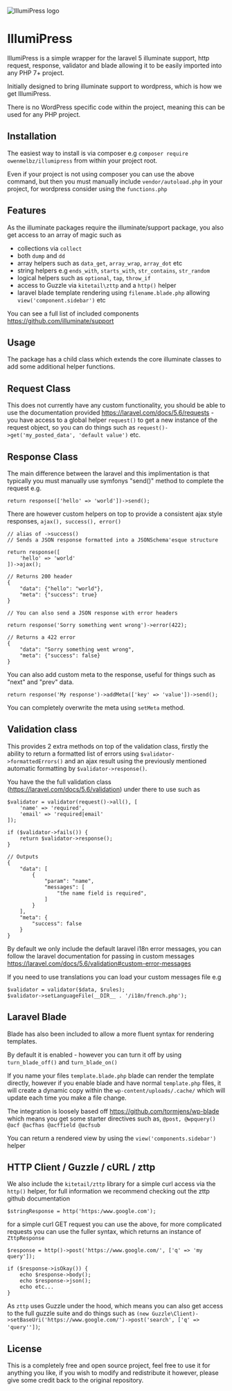 ![IllumiPress logo](https://svgshare.com/i/64q.svg)

# IllumiPress

IllumiPress is a simple wrapper for the laravel 5 illuminate support, http request, response, validator and blade allowing it to be easily imported into any PHP 7+ project.

Initially designed to bring illuminate support to wordpress, which is how we get IllumiPress.

There is no WordPress specific code within the project, meaning this can be used for any PHP project.

## Installation 

The easiest way to install is via composer e.g `composer require owenmelbz/illumipress` from within your project root.

Even if your project is not using composer you can use the above command, but then you must manually include `vendor/autoload.php` in your project, for wordpress consider using the `functions.php`

## Features

As the illuminate packages require the illuminate/support package, you also get access to an array of magic such as

- collections via `collect`
- both `dump` and `dd`
- array helpers such as `data_get`, `array_wrap`, `array_dot` etc
- string helpers e.g `ends_with`, `starts_with`, `str_contains`, `str_random`
- logical helpers such as `optional`, `tap`, `throw_if`
- access to Guzzle via `kitetail\zttp` and a `http()` helper
- laravel blade template rendering using `filename.blade.php` allowing `view('component.sidebar')` etc

You can see a full list of included components https://github.com/illuminate/support

## Usage

The package has a child class which extends the core illuminate classes to add some additional helper functions.

## Request Class

This does not currently have any custom functionality, you should be able to use the documentation provided https://laravel.com/docs/5.6/requests - you have access to a global helper `request()` to get a new instance of the request object, so you can do things such as `request()->get('my_posted_data', 'default value')` etc.

## Response Class

The main difference between the laravel and this implimentation is that typically you must manually use symfonys "send()" method to complete the request e.g.

```
return response(['hello' => 'world'])->send();
```

There are however custom helpers on top to provide a consistent ajax style responses, `ajax(), success(), error()`

```
// alias of ->success()
// Sends a JSON response formatted into a JSONSchema'esque structure

return response([
	'hello' => 'world'
])->ajax();

// Returns 200 header
{
	"data": {"hello": "world"},
	"meta": {"success": true}
}

// You can also send a JSON response with error headers

return response('Sorry something went wrong')->error(422);

// Returns a 422 error
{
	"data": "Sorry something went wrong",
	"meta": {"success": false}
}
```

You can also add custom meta to the response, useful for things such as "next" and "prev" data.

```
return response('My response')->addMeta(['key' => 'value'])->send();
```

You can completely overwrite the meta using `setMeta` method.

## Validation class

This provides 2 extra methods on top of the validation class, firstly the ability to return a formatted list of errors using `$validator->formattedErrors()` and an ajax result using the previously mentioned automatic formatting by `$validator->response()`.

You have the the full validation class (https://laravel.com/docs/5.6/validation) under there to use such as

```
$validator = validator(request()->all(), [
	'name' => 'required',
	'email' => 'required|email'
]);

if ($validator->fails()) {
	return $validator->response();
}

// Outputs
{
	"data": [
		{
			"param": "name",
			"messages": [
				"the name field is required",
			]
		}
	],
	"meta": {
		"success": false
	}
}

```

By default we only include the default laravel i18n error messages, you can follow the laravel documentation for passing in custom messages https://laravel.com/docs/5.6/validation#custom-error-messages

If you need to use translations you can load your custom messages file e.g

```
$validator = validator($data, $rules);
$validator->setLanguageFile(__DIR__ . '/i18n/french.php');
```

## Laravel Blade

Blade has also been included to allow a more fluent syntax for rendering templates.

By default it is enabled - however you can turn it off by using `turn_blade_off()` and `turn_blade_on()`

If you name your files `template.blade.php` blade can render the template directly, however if you enable blade and have normal `template.php` files, it will create a dynamic copy within the `wp-content/uploads/.cache/` which will update each time you make a file change.

The integration is loosely based off https://github.com/tormjens/wp-blade which means you get some starter directives such as, `@post, @wpquery() @acf @acfhas @acffield @acfsub`

You can return a rendered view by using the `view('components.sidebar')` helper

## HTTP Client / Guzzle / cURL / zttp

We also include the `kitetail/zttp` library for a simple curl access via the `http()` helper, for full information we recommend checking out the zttp github documentation

```
$stringResponse = http('https:/www.google.com');
```

for a simple curl GET request you can use the above, for more complicated requests you can use the fuller syntax, which returns an instance of `ZttpResponse`

```
$response = http()->post('https://www.google.com/', ['q' => 'my query']);

if ($response->isOkay()) {
    echo $response->body();
    echo $response->json();
    echo etc...
}

``` 

As `zttp` uses Guzzle under the hood, which means you can also get access to the full guzzle suite and do things such as `(new Guzzle\Client)->setBaseUri('https://www.google.com/')->post('search', ['q' => 'query''])`;

## License
This is a completely free and open source project, feel free to use it for anything you like, if you wish to modify and redistribute it however, please give some credit back to the original repository.

